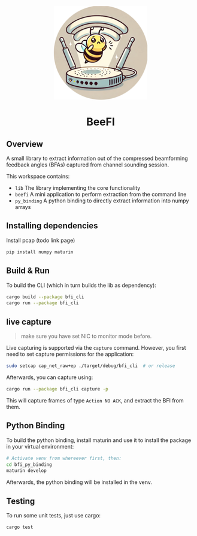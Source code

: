 <div align="center">
  <img src="assets/logo.png" alt="Project Logo" width="250">

# BeeFI
</div>

## Overview

A small library to extract information out of the compressed beamforming
feedback angles (BFAs) captured from channel sounding session.

This workspace contains:

- `lib` The library implementing the core functionality
- `beefi` A mini application to perform extraction from the command line
- `py_binding` A python binding to directly extract information into numpy arrays

## Installing dependencies

Install pcap (todo link page)

```bash
pip install numpy maturin
```

## Build & Run

To build the CLI (which in turn builds the lib as dependency):

```bash
cargo build --package bfi_cli
cargo run --package bfi_cli 
```

## live capture

> make sure you have set NIC to monitor mode before.

Live capturing is supported via the `capture` command. However, you first need to set capture permissions for the application: 
 
```bash
sudo setcap cap_net_raw+ep ./target/debug/bfi_cli  # or release
```

Afterwards, you can capture using:

```bash 
cargo run --package bfi_cli capture -p
```

This will capture frames of type `Action NO ACK`, and extract the BFI from them.

## Python Binding

To build the python binding, install maturin and use it to install
the package in your virtual environment:

```bash
# Activate venv from whereever first, then:
cd bfi_py_binding
maturin develop
```

Afterwards, the python binding will be installed in the venv.

## Testing

To run some unit tests, just use cargo:

```bash
cargo test
```
